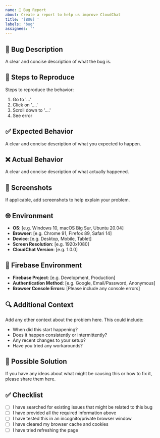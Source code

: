```yaml
---
name: 🐛 Bug Report
about: Create a report to help us improve CloudChat
title: '[BUG] '
labels: 'bug'
assignees: ''
---
```


## 🐛 Bug Description
A clear and concise description of what the bug is.

## 🔄 Steps to Reproduce
Steps to reproduce the behavior:
1. Go to '...'
2. Click on '....'
3. Scroll down to '....'
4. See error

## ✅ Expected Behavior
A clear and concise description of what you expected to happen.

## ❌ Actual Behavior
A clear and concise description of what actually happened.

## 📸 Screenshots
If applicable, add screenshots to help explain your problem.

## 🌐 Environment
- **OS**: [e.g. Windows 10, macOS Big Sur, Ubuntu 20.04]
- **Browser**: [e.g. Chrome 91, Firefox 89, Safari 14]
- **Device**: [e.g. Desktop, Mobile, Tablet]
- **Screen Resolution**: [e.g. 1920x1080]
- **CloudChat Version**: [e.g. 1.0.0]

## 📱 Firebase Environment
- **Firebase Project**: [e.g. Development, Production]
- **Authentication Method**: [e.g. Google, Email/Password, Anonymous]
- **Browser Console Errors**: [Please include any console errors]

## 🔍 Additional Context
Add any other context about the problem here. This could include:
- When did this start happening?
- Does it happen consistently or intermittently?
- Any recent changes to your setup?
- Have you tried any workarounds?

## 🔧 Possible Solution
If you have any ideas about what might be causing this or how to fix it, please share them here.

## ✅ Checklist
- [ ] I have searched for existing issues that might be related to this bug
- [ ] I have provided all the required information above
- [ ] I have tested this in an incognito/private browser window
- [ ] I have cleared my browser cache and cookies
- [ ] I have tried refreshing the page
